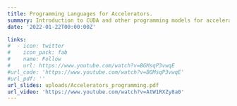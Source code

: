 ```yaml
---
title: Programming Languages for Accelerators.
summary: Introduction to CUDA and other programming models for accelerators.
date: '2022-01-22T00:00:00Z'

links:
#  - icon: twitter
#    icon_pack: fab
#    name: Follow
#    url: https://www.youtube.com/watch?v=BGMsqP3vwqE
#url_code: 'https://www.youtube.com/watch?v=BGMsqP3vwqE'
#url_pdf: ''
url_slides: uploads/Accelerators_programming.pdf
url_video: 'https://www.youtube.com/watch?v=AtW1RXZy8a0'
---
```

